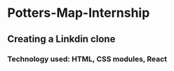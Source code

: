 # Potters-Map-Internship

## Creating a Linkdin clone

### Technology used: HTML, CSS modules, React
